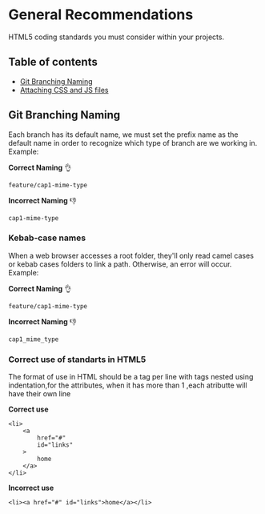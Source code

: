 General Recommendations
=====================

HTML5 coding standards you must consider within your projects.

## Table of contents

- [Git Branching Naming](#General-recommendations)
- [Attaching CSS and JS files](attaching-css-and-js-files/README.md)

## Git Branching Naming

Each branch has its default name, we must set the prefix name as the default name in order to recognize which type of branch are we working in. Example:

**Correct Naming** :ok_hand:

``` feature/cap1-mime-type  ``` 

**Incorrect Naming** :-1:

``` cap1-mime-type  ``` 

### Kebab-case names

When a web browser accesses a root folder, they'll only read camel cases or kebab cases folders to link a path. Otherwise, an error will occur. Example:

**Correct Naming** :ok_hand:

``` feature/cap1-mime-type  ``` 

**Incorrect Naming** :-1:

``` cap1_mime_type  ``` 


### Correct use of standarts in HTML5

The format of use in HTML should be a tag per line with tags nested using indentation,for the attributes, when it has more than 1 ,each atributte will have their own line

**Correct use**

    <li>
        <a 
            href="#" 
            id="links"
        >
            home
        </a>
    </li>
    
**Incorrect use**
    
    <li><a href="#" id="links">home</a></li>
    


